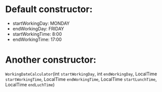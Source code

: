 # Default constructor:

- startWorkingDay: MONDAY
- endWorkingDay: FRIDAY
- startWorkingTime: 8:00
- endWorkingTime: 17:00

# Another constructor:

`WorkingDateCalculator`(int `startWorkingDay`, int `endWorkingDay`, LocalTime `startWorkingTime`, LocalTime `endWorkingTime`, LocalTime `startLunchTime`, LocalTime `endLuchTime`)
